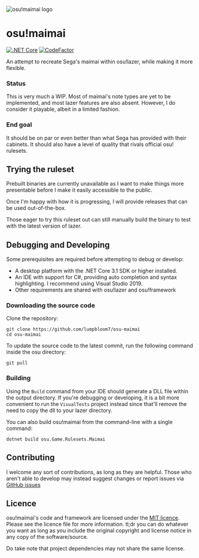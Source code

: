 ![osu!maimai logo](https://github.com/lumpbloom7/osu-maimai/raw/master/assets/logo.png)

# osu!maimai
[![.NET Core](https://github.com/LumpBloom7/osu-maimai/workflows/.NET%20Core/badge.svg)](https://github.com/LumpBloom7/osu-maimai/actions?query=workflow%3A%22.NET+Core%22) [![CodeFactor](https://www.codefactor.io/repository/github/lumpbloom7/osu-maimai/badge)](https://www.codefactor.io/repository/github/lumpbloom7/osu-maimai)

An attempt to recreate Sega's maimai within osu!lazer, while making it more flexible.


### Status

This is very much a WIP. Most of maimai's note types are yet to be implemented, and most lazer features are also absent. However, I do consider it playable, albeit in a limited fashion.

### End goal

It should be on par or even better than what Sega has provided with their cabinets. It should also have a level of quality that rivals official osu! rulesets.

## Trying the ruleset

Prebuilt binaries are currently unavailable as I want to make things more presentable before I make it easily accessible to the public.

Once I'm happy with how it is progressing, I will provide releases that can be used out-of-the-box.

Those eager to try this ruleset out can still manually build the binary to test with the latest version of lazer.

## Debugging and Developing

Some prerequisites are required before attempting to debug or develop:

* A desktop platform with the .NET Core 3.1 SDK or higher installed.
* An IDE with support for C#, providing auto completion and syntax highlighting. I recommend using Visual Studio 2019.
* Other requirements are shared with osu!lazer and osu!framework

### Downloading the source code
Clone the repository:
```
git clone https://github.com/lumpbloom7/osu-maimai
cd osu-maimai
```
To update the source code to the latest commit, run the following command inside the osu directory:
```
git pull
```

### Building
Using the `Build` command from your IDE should generate a DLL file within the output directory. If you're debugging or developing, it is a bit more convenient to run the `VisualTests` project instead since that'll remove the need to copy the dll to your lazer directory.

You can also build osu!maimai from the command-line with a single command:
```
dotnet build osu.Game.Rulesets.Maimai
```

## Contributing

I welcome any sort of contributions, as long as they are helpful. Those who aren't able to develop may instead suggest changes or report issues via [GitHub issues](https://github.com/lumpbloom7/osu-maimai/issues)

## Licence
osu!maimai's code and framework are licensed under the [MIT licence](https://opensource.org/licenses/MIT). Please see the licence file for more information. tl;dr you can do whatever you want as long as you include the original copyright and license notice in any copy of the software/source.

Do take note that project dependencies may not share the same license.